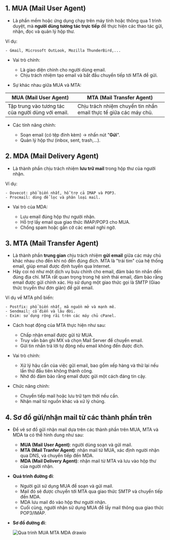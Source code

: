 **1. MUA (Mail User Agent)**
-
- Là phần mềm hoặc ứng dụng chạy trên máy tính hoặc thông qua 1 trình duyệt, mà **người dùng tương tác trực tiếp** để thực hiện các thao tác gửi, nhận, đọc và quản lý hộp thư.

 Ví dụ: 
 
    - Gmail, Microsoft OutLook, Mozilla ThunderBird,...

- Vai trò chính:

    - Là giao diện chính cho người dùng email.
    - Chịu trách nhiệm tạo email và bắt đầu chuyển tiếp tới MTA để gửi.
    
- Sự khác nhau giữa MUA và MTA:

| MUA (Mail User Agent)                             | MTA (Mail Transfer Agent)                                        |
|---------------------------------------------------|------------------------------------------------------------------|
| Tập trung vào tương tác của người dùng với email. | Chịu trách nhiệm chuyển tin nhắn email thực tế giữa các máy chủ. |

- Các tính năng chính:

    - Soạn email (có tệp đính kèm) -> nhấn nút "**Gửi**".
    - Quản lý hộp thư (inbox, sent, trash,...).
 

**2. MDA (Mail Delivery Agent)**
-
- Là thành phần chịu trách nhiệm **lưu trữ mail** trong hộp thư của người nhận.

Ví dụ: 

    - Dovecot: phổ biến nhất, hỗ trợ cả IMAP và POP3.
    - Procmail: dùng để lọc và phân loại mail.

- Vai trò của MDA:
  
    - Lưu email đúng hộp thư người nhận.
    - Hỗ trợ lấy email qua giao thức IMAP/POP3 cho MUA.
    - Chống spam hoặc gắn cờ các email nghi ngờ.


**3. MTA (Mail Transfer Agent)**
-
- Là thành phần **trung gian** chịu trách nhiệm **gửi email** giữa các máy chủ khác nhau cho đến khi nó đến đúng đích. MTA là "trái tim" của hệ thống email, giúp email được định tuyến qua Internet.
- Hãy coi nó như một dịch vụ bưu chính cho email, đảm bảo tin nhắn đến đúng địa chỉ. MTA rất quan trọng trong hệ sinh thái email, đảm bảo rằng email được gửi chính xác. Họ sử dụng một giao thức gọi là SMTP (Giao thức truyền thư đơn giản) để gửi email.

Ví dụ về MTA phổ biến:

    - Postfix: phổ biến nhất, mã nguồn mở và mạnh mẽ.
    - Sendmail: cổ điển và lâu đời.
    - Exim: sử dụng rộng rãi trên các máy chủ cPanel.

- Cách hoạt động của MTA thực hiện như sau:

    - Chấp nhận email được gửi từ MUA.
    - Truy vấn bản ghi MX và chọn Mail Server để chuyển email.
    - Gửi tin nhắn trả lời tự động nếu email không đến được đích.
 
- Vai trò chính:

    - Xử lý hậu cần của việc gửi email, bao gồm xếp hàng và thử lại nếu lần thử đầu tiên không thành công.
    - Nhờ đó đảm bảo rằng email được gửi một cách đáng tin cậy.
    
- Chức năng chính: 

    - Chuyển tiếp mail hoặc lưu trữ tạm thời nếu cần.
    - Nhận mail từ nguồn khác và xử lý chúng.
    
**4. Sơ đồ gửi/nhận mail từ các thành phần trên**
-
- Để vẽ sơ đồ gửi nhận mail dựa trên các thành phần trên MUA, MTA và MDA ta có thể hình dung như sau:

    - **MUA (Mail User Agent)**: người dùng soạn và gửi mail.
    - **MTA (Mail Tranfer Agent)**: nhận mail từ MUA, xác định người nhận qua DNS, và chuyển tiếp đến MDA.
    - **MDA (Mail Delivery Agent)**: nhận mail từ MTA và lưu vào hộp thư của người nhận.
    
 - **Quá trình đường đi**:
 
    - Người gửi sử dụng MUA để soạn và gửi mail.
    - Mail đó sẽ được chuyển tới MTA qua giao thức SMTP và chuyển tiếp đến MDA.
    - MDA lưu mail đó vào hộp thư người nhận.
    - Cuối cùng, người nhận sử dụng MUA để lấy mail thông qua giao thức POP3/IMAP.
    
 - **Sơ đồ đường đi**:

   ![Qua trinh MUA MTA MDA drawio](https://github.com/user-attachments/assets/fd548253-f25a-4fb6-9b86-b9b61147f51c)

 
 
 

